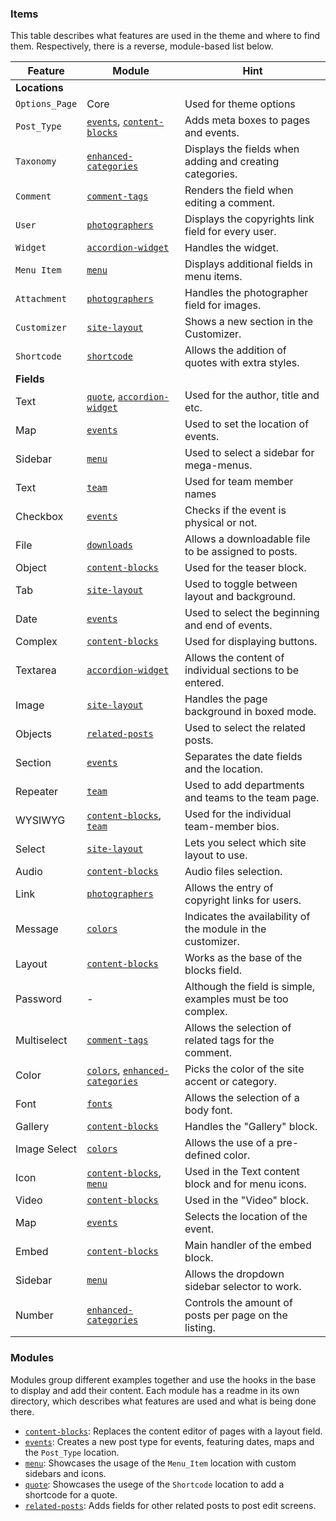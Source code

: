 ### Items
This table describes what features are used in the theme and where to find them. Respectively, there is a reverse, module-based list below.

| Feature          | Module                  | Hint                                             |
|------------------|-------------------------|--------------------------------------------------|
| __Locations__    |                         |                                                  |
| `Options_Page`   | Core                    | Used for theme options                           |
| `Post_Type`      | [`events`](events), [`content-blocks`](content-blocks)  | Adds meta boxes to pages and events.             |
| `Taxonomy`       | [`enhanced-categories`](enhanced-categories)     | Displays the fields when adding and creating categories. |
| `Comment`        | [`comment-tags`](comment-tags)            | Renders the field when editing a comment.        |
| `User`           | [`photographers`](photographers)           | Displays the copyrights link field for every user. |
| `Widget`         | [`accordion-widget`](accordion-widget)               | Handles the widget.                              |
| `Menu Item`      | [`menu`](menu)                    | Displays additional fields in menu items.        |
| `Attachment`     | [`photographers`](photographers)           | Handles the photographer field for images.       |
| `Customizer`     | [`site-layout`](site-layout)             | Shows a new section in the Customizer.           |
| `Shortcode`      | [`shortcode`](shortcode)               | Allows the addition of quotes with extra styles. |
| __Fields__       |                         |                                                  |
| Text             | [`quote`](quote), [`accordion-widget`](accordion-widget) | Used for the author, title and etc.              |
| Map              | [`events`](events)                  | Used to set the location of events.              |
| Sidebar          | [`menu`](menu)                    | Used to select a sidebar for mega-menus.         |
| Text             | [`team`](team)                    | Used for team member names                       |
| Checkbox         | [`events`](events)                  | Checks if the event is physical or not.          |
| File             | [`downloads`](downloads)               | Allows a downloadable file to be assigned to posts. |
| Object           | [`content-blocks`](content-blocks)          | Used for the teaser block.                          |
| Tab              | [`site-layout`](site-layout)             | Used to toggle between layout and background.    |
| Date             | [`events`](events)                  | Used to select the beginning and end of events.  |
| Complex          | [`content-blocks`](content-blocks)          | Used for displaying buttons.                     |
| Textarea         | [`accordion-widget`](accordion-widget)        | Allows the content of individual sections to be entered. |
| Image            | [`site-layout`](site-layout)             | Handles the page background in boxed mode.       |
| Objects          | [`related-posts`](related-posts)           | Used to select the related posts.                |
| Section          | [`events`](events)                  | Separates the date fields and the location.      |
| Repeater         | [`team`](team)                    | Used to add departments and teams to the team page. |
| WYSIWYG          | [`content-blocks`](content-blocks), [`team`](team)    | Used for the individual team-member bios.        |
| Select           | [`site-layout`](site-layout)             | Lets you select which site layout to use.        |
| Audio            | [`content-blocks`](content-blocks)          | Audio files selection.                           |
| Link             | [`photographers`](photographers)           | Allows the entry of copyright links for users.   |
| Message          | [`colors`](colors)                  | Indicates the availability of the module in the customizer. |
| Layout           | [`content-blocks`](content-blocks)          | Works as the base of the blocks field.           |
| Password         | -                       | Although the field is simple, examples must be too complex. |
| Multiselect      | [`comment-tags`](comment-tags)            | Allows the selection of related tags for the comment. |
| Color            | [`colors`](colors), [`enhanced-categories`](enhanced-categories) | Picks the color of the site accent or category. |
| Font             | [`fonts`](fonts)                   | Allows the selection of a body font.             |
| Gallery          | [`content-blocks`](content-blocks)          | Handles the "Gallery" block.                     |
| Image Select     | [`colors`](colors)                  | Allows the use of a pre-defined color.           |
| Icon             | [`content-blocks`](content-blocks), [`menu`](menu)    | Used in the Text content block and for menu icons. |
| Video            | [`content-blocks`](content-blocks)          | Used in the "Video" block.                       |
| Map              | [`events`](events)                  | Selects the location of the event.               |
| Embed            | [`content-blocks`](content-blocks)          | Main handler of the embed block.                 |
| Sidebar          | [`menu`](menu)                    | Allows the dropdown sidebar selector to work.    |
| Number           | [`enhanced-categories`](enhanced-categories)     | Controls the amount of posts per page on the listing. |

### Modules
Modules group different examples together and use the hooks in the base to display and add their content. Each module has a readme in its own directory, which describes what features are used and what is being done there.

- [`content-blocks`](modules/content-blocks): Replaces the content editor of pages with a layout field.
- [`events`](modules/events/): Creates a new post type for events, featuring dates, maps and the `Post_Type` location.
- [`menu`](modules/menu/): Showcases the usage of the `Menu_Item` location with custom sidebars and icons.
- [`quote`](modules/quote/): Showcases the usege of the `Shortcode` location to add a shortcode for a quote.
- [`related-posts`](modules/related-posts/): Adds fields for other related posts to post edit screens.
